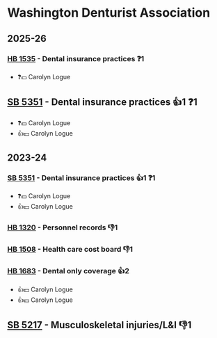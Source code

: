 # Washington Denturist Association
## 2025-26

### [HB 1535](/bill/2025-26/hb/1535/) - Dental insurance practices   ❓1
* ❓💵 Carolyn Logue

## [SB 5351](/bill/2025-26/sb/5351/) - Dental insurance practices 👍1  ❓1
* ❓💵 Carolyn Logue
* 👍💵 Carolyn Logue

## 2023-24

### [SB 5351](/bill/2023-24/sb/5351/) - Dental insurance practices 👍1  ❓1
* ❓💵 Carolyn Logue
* 👍💵 Carolyn Logue

### [HB 1320](/bill/2023-24/hb/1320/) - Personnel records  👎1 

### [HB 1508](/bill/2023-24/hb/1508/) - Health care cost board  👎1 

### [HB 1683](/bill/2023-24/hb/1683/) - Dental only coverage 👍2  
* 👍💵 Carolyn Logue
* 👍💵 Carolyn Logue

## [SB 5217](/bill/2023-24/sb/5217/) - Musculoskeletal injuries/L&I  👎1 
